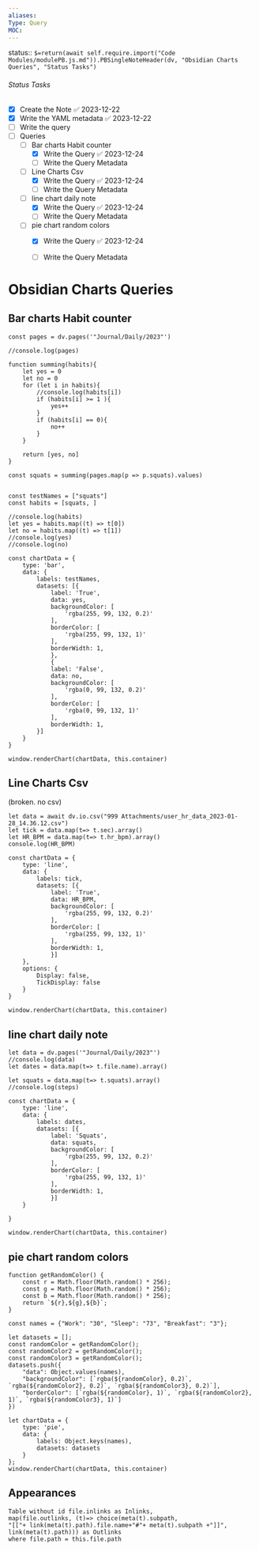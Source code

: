 ```yaml
---
aliases: 
Type: Query
MOC:
---
```


status:: `$=return(await self.require.import("Code Modules/modulePB.js.md")).PBSingleNoteHeader(dv, "Obsidian Charts Queries", "Status Tasks")`

###### Status Tasks
- [x] Create the Note ✅ 2023-12-22
- [x] Write the YAML metadata ✅ 2023-12-22
- [ ] Write the query
- [ ] Queries
    - [ ] Bar charts Habit counter
        - [x] Write the Query ✅ 2023-12-24
        - [ ] Write the Query Metadata
    - [ ] Line Charts Csv
        - [x] Write the Query ✅ 2023-12-24
        - [ ] Write the Query Metadata
    - [ ] line chart daily note
        - [x] Write the Query ✅ 2023-12-24
        - [ ] Write the Query Metadata
    - [ ] pie chart random colors
        - [x] Write the Query ✅ 2023-12-24
        - [ ] Write the Query Metadata


# Obsidian Charts Queries



## Bar charts Habit counter

```dataviewjs  
const pages = dv.pages('"Journal/Daily/2023"')

//console.log(pages)

function summing(habits){
	let yes = 0
	let no = 0
	for (let i in habits){
		//console.log(habits[i])
		if (habits[i] >= 1 ){
			yes++
		}
		if (habits[i] == 0){
			no++
		}
	}
	
	return [yes, no]
}

const squats = summing(pages.map(p => p.squats).values)


const testNames = ["squats"]
const habits = [squats, ]

//console.log(habits)
let yes = habits.map((t) => t[0])
let no = habits.map((t) => t[1])
//console.log(yes)
//console.log(no)

const chartData = {  
    type: 'bar',  
    data: {  
        labels: testNames,  
        datasets: [{  
            label: 'True',  
            data: yes,  
            backgroundColor: [  
                'rgba(255, 99, 132, 0.2)'  
            ],  
            borderColor: [  
                'rgba(255, 99, 132, 1)'  
            ],  
            borderWidth: 1,  
	        },
	        {  
            label: 'False',  
            data: no,  
            backgroundColor: [  
                'rgba(0, 99, 132, 0.2)'  
            ],  
            borderColor: [  
                'rgba(0, 99, 132, 1)'  
            ],  
            borderWidth: 1,  
        }]  
    }  
}  
  
window.renderChart(chartData, this.container)  
```

## Line Charts Csv
(broken. no csv)
```dataviewjs  
let data = await dv.io.csv("999 Attachments/user_hr_data_2023-01-28_14.36.12.csv")
let tick = data.map(t=> t.sec).array()
let HR_BPM = data.map(t=> t.hr_bpm).array()
console.log(HR_BPM)

const chartData = {  
    type: 'line',  
    data: {  
        labels: tick,
        datasets: [{
            label: 'True',
            data: HR_BPM,
            backgroundColor: [  
                'rgba(255, 99, 132, 0.2)'  
            ],  
            borderColor: [  
                'rgba(255, 99, 132, 1)'  
            ],  
            borderWidth: 1,
	        }]  
    },
    options: {
        Display: false,
        TickDisplay: false
    }  
}  
  
window.renderChart(chartData, this.container)  
```


## line chart daily note
```dataviewjs  
let data = dv.pages('"Journal/Daily/2023"')
//console.log(data)
let dates = data.map(t=> t.file.name).array()

let squats = data.map(t=> t.squats).array()
//console.log(steps)

const chartData = {  
    type: 'line',  
    data: {  
        labels: dates,
        datasets: [{
            label: 'Squats',
            data: squats,
            backgroundColor: [  
                'rgba(255, 99, 132, 0.2)'  
            ],  
            borderColor: [  
                'rgba(255, 99, 132, 1)'  
            ],  
            borderWidth: 1,
	        }]  
    }
    
}  
  
window.renderChart(chartData, this.container)  
```


## pie chart random colors



```dataviewjs
function getRandomColor() {
    const r = Math.floor(Math.random() * 256);
    const g = Math.floor(Math.random() * 256);
    const b = Math.floor(Math.random() * 256);
    return `${r},${g},${b}`;
}

const names = {"Work": "30", "Sleep": "73", "Breakfast": "3"};

let datasets = [];
const randomColor = getRandomColor();
const randomColor2 = getRandomColor();
const randomColor3 = getRandomColor();
datasets.push({
    "data": Object.values(names), 
    "backgroundColor": [`rgba(${randomColor}, 0.2)`, `rgba(${randomColor2}, 0.2)`, `rgba(${randomColor3}, 0.2)`],
    "borderColor": [`rgba(${randomColor}, 1)`, `rgba(${randomColor2}, 1)`, `rgba(${randomColor3}, 1)`]
})

let chartData = {
    type: 'pie',
    data: {
        labels: Object.keys(names),
        datasets: datasets
    }
};
window.renderChart(chartData, this.container)  
```


## Appearances

```dataview
Table without id file.inlinks as Inlinks, 
map(file.outlinks, (t)=> choice(meta(t).subpath, 
"[["+ link(meta(t).path).file.name+"#"+ meta(t).subpath +"]]", 
link(meta(t).path))) as Outlinks
where file.path = this.file.path
```
